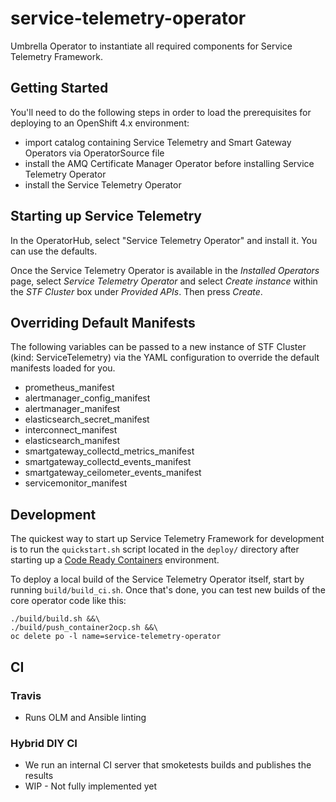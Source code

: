 # service-telemetry-operator

Umbrella Operator to instantiate all required components for Service Telemetry
Framework.

## Getting Started

You'll need to do the following steps in order to load the prerequisites for
deploying to an OpenShift 4.x environment:

* import catalog containing Service Telemetry and Smart Gateway Operators via
  OperatorSource file
* install the AMQ Certificate Manager Operator before installing Service
  Telemetry Operator
* install the Service Telemetry Operator

## Starting up Service Telemetry

In the OperatorHub, select "Service Telemetry Operator" and install it. You can
use the defaults.

Once the Service Telemetry Operator is available in the _Installed Operators_
page, select _Service Telemetry Operator_ and select _Create instance_ within
the _STF Cluster_ box under _Provided APIs_. Then press _Create_.

## Overriding Default Manifests

The following variables can be passed to a new instance of STF Cluster (kind:
ServiceTelemetry) via the YAML configuration to override the default manifests
loaded for you.

* prometheus_manifest
* alertmanager_config_manifest
* alertmanager_manifest
* elasticsearch_secret_manifest
* interconnect_manifest
* elasticsearch_manifest
* smartgateway_collectd_metrics_manifest
* smartgateway_collectd_events_manifest
* smartgateway_ceilometer_events_manifest
* servicemonitor_manifest

## Development

The quickest way to start up Service Telemetry Framework for development is to
run the `quickstart.sh` script located in the `deploy/` directory after starting
up a [Code Ready Containers](https://github.com/code-ready/crc) environment.

To deploy a local build of the Service Telemetry Operator itself, start by
running `build/build_ci.sh`. Once that's done, you can test new builds of the
core operator code like this:

```shell
./build/build.sh &&\
./build/push_container2ocp.sh &&\
oc delete po -l name=service-telemetry-operator
```

## CI

### Travis

* Runs OLM and Ansible linting

### Hybrid DIY CI

* We run an internal CI server that smoketests builds and publishes the results
* WIP - Not fully implemented yet
